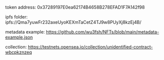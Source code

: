 token address: 0x37289197E0ea62174B4658B278EFAD1F7A142f98

ipfs folder: ipfs://Qma7yuwFr232axeUyoKEXmTaCetZ4TJ9w8PUyXj8kzEj4B/

metadata example: https://github.com/wu3fsh/NFTs/blob/main/metadata-example.json

collection: https://testnets.opensea.io/collection/unidentified-contract-wbcpkznzeq
